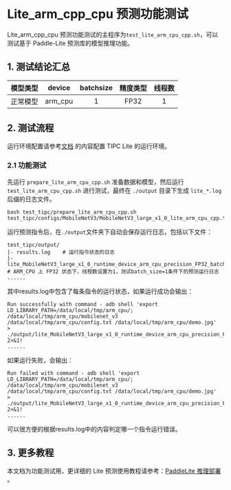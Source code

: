 # Lite_arm_cpp_cpu 预测功能测试

Lite_arm_cpp_cpu 预测功能测试的主程序为`test_lite_arm_cpu_cpp.sh`，可以测试基于 Paddle-Lite 预测库的模型推理功能。

## 1. 测试结论汇总

| 模型类型 |device | batchsize | 精度类型| 线程数 |
|  :----:   |  :----: |   :----:   |  :----:  | :----: |
| 正常模型 | arm_cpu | 1 | FP32 | 1 |

## 2. 测试流程
运行环境配置请参考[文档](https://github.com/PaddlePaddle/models/blob/release/2.2/tutorials/mobilenetv3_prod/Step6/deploy/lite_infer_cpp_arm_cpu/README.md) 的内容配置 TIPC Lite 的运行环境。

### 2.1 功能测试
先运行 `prepare_lite_arm_cpu_cpp.sh` 准备数据和模型，然后运行 `test_lite_arm_cpu_cpp.sh` 进行测试，最终在 `./output` 目录下生成 `lite_*.log` 后缀的日志文件。

```shell
bash test_tipc/prepare_lite_arm_cpu_cpp.sh test_tipc/configs/MobileNetV3/MobileNetV3_large_x1_0_lite_arm_cpu_cpp.txt
```

运行预测指令后，在`./output`文件夹下自动会保存运行日志，包括以下文件：

```shell
test_tipc/output/
|- results.log    # 运行指令状态的日志
|- lite_MobileNetV3_large_x1_0_runtime_device_arm_cpu_precision_FP32_batchsize_1_threads_1.log  # ARM_CPU 上 FP32 状态下，线程数设置为1，测试batch_size=1条件下的预测运行日志
......
```
其中results.log中包含了每条指令的运行状态，如果运行成功会输出：

```
Run successfully with command - adb shell 'export LD_LIBRARY_PATH=/data/local/tmp/arm_cpu/; /data/local/tmp/arm_cpu/mobilenet_v3 /data/local/tmp/arm_cpu/config.txt /data/local/tmp/arm_cpu/demo.jpg'  > ./output/lite_MobileNetV3_large_x1_0_runtime_device_arm_cpu_precision_FP32_batchsize_1_threads_1.log 2>&1!
......
```
如果运行失败，会输出：
```
Run failed with command - adb shell 'export LD_LIBRARY_PATH=/data/local/tmp/arm_cpu/; /data/local/tmp/arm_cpu/mobilenet_v3 /data/local/tmp/arm_cpu/config.txt /data/local/tmp/arm_cpu/demo.jpg'  > ./output/lite_MobileNetV3_large_x1_0_runtime_device_arm_cpu_precision_FP32_batchsize_1_threads_1.log 2>&1!
......
```
可以很方便的根据results.log中的内容判定哪一个指令运行错误。

## 3. 更多教程

本文档为功能测试用，更详细的 Lite 预测使用教程请参考：[PaddleLite 推理部署](../../docs/zh_CN/inference_deployment/paddle_lite_deploy.md)  。
